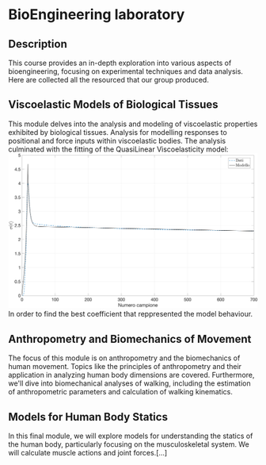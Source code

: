 # BioEngineering laboratory

## Description
This course provides an in-depth exploration into various aspects of bioengineering, focusing on experimental techniques and data analysis.
Here are collected all the resourced that our group produced. 

## Viscoelastic Models of Biological Tissues 
This module delves into the analysis and modeling of viscoelastic properties exhibited by biological tissues.
Analysis for modelling responses to positional and force inputs within viscoelastic bodies. 
The analysis culminated with the fitting of the QuasiLinear Viscoelasticity model:
![](media/viscoelastic/modello_QLV.png) 
In order to find the best coefficient that reppresented the model behaviour.

## Anthropometry and Biomechanics of Movement 
The focus of this module is on anthropometry and the biomechanics of human movement.
Topics like the principles of anthropometry and their application in analyzing human body dimensions are covered.
Furthermore, we'll dive into biomechanical analyses of walking, including the estimation of anthropometric parameters and calculation of walking kinematics. 

## Models for Human Body Statics 
In this final module, we will explore models for understanding the statics of the human body, particularly focusing on the musculoskeletal system. 
We will calculate muscle actions and joint forces.[...]
